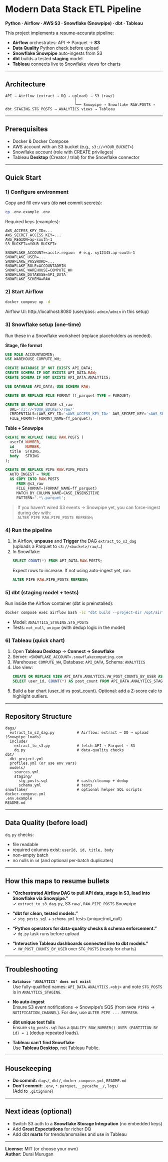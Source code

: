 # Modern Data Stack ETL Pipeline  
**Python · Airflow · AWS S3 · Snowflake (Snowpipe) · dbt · Tableau**

This project implements a resume-accurate pipeline:

- **Airflow** orchestrates: API → Parquet → **S3**  
- **Data Quality** Python check before upload  
- **Snowflake Snowpipe** auto-ingests from S3  
- **dbt** builds a tested **staging** model  
- **Tableau** connects live to Snowflake views for charts

---

## Architecture

```
API → Airflow (extract → DQ → upload) → S3 (raw/)
                               │
                               └── Snowpipe → Snowflake RAW.POSTS → dbt STAGING.STG_POSTS → ANALYTICS views → Tableau
```

---

## Prerequisites

- Docker & Docker Compose
- AWS account with an S3 bucket (e.g., `s3://<YOUR_BUCKET>`)
- Snowflake account (role with CREATE privileges)
- Tableau **Desktop** (Creator / trial) for the Snowflake connector

---

## Quick Start

### 1) Configure environment
Copy and fill env vars (do **not** commit secrets):
```bash
cp .env.example .env
```
Required keys (examples):
```
AWS_ACCESS_KEY_ID=...
AWS_SECRET_ACCESS_KEY=...
AWS_REGION=ap-south-1
S3_BUCKET=<YOUR_BUCKET>

SNOWFLAKE_ACCOUNT=<acct>.region  # e.g. xy12345.ap-south-1
SNOWFLAKE_USER=...
SNOWFLAKE_PASSWORD=...
SNOWFLAKE_ROLE=ACCOUNTADMIN
SNOWFLAKE_WAREHOUSE=COMPUTE_WH
SNOWFLAKE_DATABASE=API_DATA
SNOWFLAKE_SCHEMA=RAW
```

### 2) Start Airflow
```bash
docker compose up -d
```
Airflow UI: http://localhost:8080 (user/pass: `admin`/`admin` in this setup)

### 3) Snowflake setup (one-time)

Run these in a Snowflake worksheet (replace placeholders as needed).

**Stage, file format**
```sql
USE ROLE ACCOUNTADMIN;
USE WAREHOUSE COMPUTE_WH;

CREATE DATABASE IF NOT EXISTS API_DATA;
CREATE SCHEMA IF NOT EXISTS API_DATA.RAW;
CREATE SCHEMA IF NOT EXISTS API_DATA.ANALYTICS;

USE DATABASE API_DATA; USE SCHEMA RAW;

CREATE OR REPLACE FILE FORMAT ff_parquet TYPE = PARQUET;

CREATE OR REPLACE STAGE s3_raw
  URL='s3://<YOUR_BUCKET>/raw/'
  CREDENTIALS=(AWS_KEY_ID='<AWS_ACCESS_KEY_ID>' AWS_SECRET_KEY='<AWS_SECRET_ACCESS_KEY>')
  FILE_FORMAT=(FORMAT_NAME=ff_parquet);
```

**Table + Snowpipe**
```sql
CREATE OR REPLACE TABLE RAW.POSTS (
  userId NUMBER,
  id     NUMBER,
  title  STRING,
  body   STRING
);

CREATE OR REPLACE PIPE RAW.PIPE_POSTS
  AUTO_INGEST = TRUE
  AS COPY INTO RAW.POSTS
     FROM @s3_raw
     FILE_FORMAT=(FORMAT_NAME=ff_parquet)
     MATCH_BY_COLUMN_NAME=CASE_INSENSITIVE
     PATTERN='.*\.parquet';
```

> If you haven’t wired S3 events → Snowpipe yet, you can force-ingest during dev with:  
> `ALTER PIPE RAW.PIPE_POSTS REFRESH;`

### 4) Run the pipeline
1. In Airflow, **unpause** and **Trigger** the DAG `extract_to_s3_dag`  
   (uploads a Parquet to `s3://<bucket>/raw/…`)
2. In Snowflake:
   ```sql
   SELECT COUNT(*) FROM API_DATA.RAW.POSTS;
   ```
   Expect rows to increase. If not using auto-ingest yet, run:
   ```sql
   ALTER PIPE RAW.PIPE_POSTS REFRESH;
   ```

### 5) dbt (staging model + tests)
Run inside the Airflow container (dbt is preinstalled):
```bash
docker compose exec airflow bash -lc "dbt build --project-dir /opt/airflow/dbt --profiles-dir /opt/airflow/dbt"
```
- Model: `ANALYTICS_STAGING.STG_POSTS`  
- Tests: `not_null`, `unique` (with dedup logic in the model)

### 6) Tableau (quick chart)
1. Open **Tableau Desktop** → **Connect → Snowflake**
2. Server: `<SNOWFLAKE_ACCOUNT>.snowflakecomputing.com`
3. Warehouse: `COMPUTE_WH`, Database: `API_DATA`, Schema: `ANALYTICS`
4. Use view:
   ```sql
   CREATE OR REPLACE VIEW API_DATA.ANALYTICS.VW_POST_COUNTS_BY_USER AS
   SELECT user_id, COUNT(*) AS post_count FROM API_DATA.ANALYTICS_STAGING.STG_POSTS GROUP BY 1;
   ```
5. Build a bar chart (user_id vs post_count). Optional: add a Z-score calc to highlight outliers.

---

## Repository Structure

```
dags/
  extract_to_s3_dag.py          # Airflow: extract → DQ → upload (Snowpipe loads)
  include/
    extract_to_s3.py            # fetch API → Parquet → S3
    dq.py                       # data-quality checks
dbt/
  dbt_project.yml
  profiles.yml (or use env vars)
  models/
    sources.yml
    staging/
      stg_posts.sql             # casts/cleanup + dedup
      schema.yml                # tests
snowflake/                      # optional helper SQL scripts
docker-compose.yml
.env.example
README.md
```

---

## Data Quality (before load)

`dq.py` checks:
- file readable
- required columns exist: `userId, id, title, body`
- non-empty batch
- no nulls in `id` (and optional per-batch duplicates)

---

## How this maps to resume bullets

- **“Orchestrated Airflow DAG to pull API data, stage in S3, load into Snowflake via Snowpipe.”**  
  ✓ `extract_to_s3_dag.py`, S3 `raw/`, `RAW.PIPE_POSTS` Snowpipe

- **“dbt for clean, tested models.”**  
  ✓ `stg_posts.sql` + `schema.yml` tests (unique/not_null)

- **“Python operators for data-quality checks & schema enforcement.”**  
  ✓ `dq.py` task runs before upload

- **“Interactive Tableau dashboards connected live to dbt models.”**  
  ✓ `VW_POST_COUNTS_BY_USER` over `STG_POSTS` (ready for charts)

---

## Troubleshooting

- **`Database 'ANALYTICS' does not exist`**  
  Use fully-qualified names: `API_DATA.ANALYTICS.<obj>` and note `STG_POSTS` is in `ANALYTICS_STAGING`.

- **No auto-ingest**  
  Ensure S3 event notifications → Snowpipe’s SQS (from `SHOW PIPES` → `NOTIFICATION_CHANNEL`). For dev, use `ALTER PIPE ... REFRESH`.

- **dbt unique test fails**  
  Ensure `stg_posts.sql` has a `QUALIFY ROW_NUMBER() OVER (PARTITION BY id) = 1` (dedup repeated loads).

- **Tableau can’t find Snowflake**  
  Use **Tableau Desktop**, not Tableau Public.

---

## Housekeeping

- **Do commit:** `dags/`, `dbt/`, `docker-compose.yml`, `README.md`  
- **Don’t commit:** `.env`, `*.parquet`, `__pycache__/`, `logs/`  
  (Add to `.gitignore`)

---

## Next ideas (optional)

- Switch S3 auth to a **Snowflake Storage Integration** (no embedded keys)  
- Add **Great Expectations** for richer DQ  
- Add dbt **marts** for trends/anomalies and use in Tableau

---

**License:** MIT (or choose your own)  
**Author:** Durai Murugan
